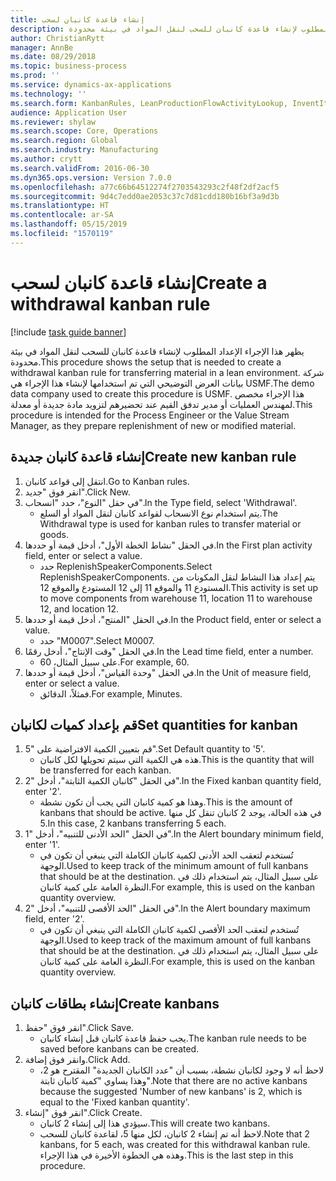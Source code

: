 ```yaml
---
title: إنشاء قاعدة كانبان لسحب
description: يظهر هذا الإجراء الإعداد المطلوب لإنشاء قاعدة كانبان للسحب لنقل المواد في بيئة محدودة.
author: ChristianRytt
manager: AnnBe
ms.date: 08/29/2018
ms.topic: business-process
ms.prod: ''
ms.service: dynamics-ax-applications
ms.technology: ''
ms.search.form: KanbanRules, LeanProductionFlowActivityLookup, InventItemIdLookupSimple, UnitOfMeasureLookup, KanbanCreate
audience: Application User
ms.reviewer: shylaw
ms.search.scope: Core, Operations
ms.search.region: Global
ms.search.industry: Manufacturing
ms.author: crytt
ms.search.validFrom: 2016-06-30
ms.dyn365.ops.version: Version 7.0.0
ms.openlocfilehash: a77c66b64512274f2703543293c2f48f2df2acf5
ms.sourcegitcommit: 9d4c7edd0ae2053c37c7d81cdd180b16bf3a9d3b
ms.translationtype: HT
ms.contentlocale: ar-SA
ms.lasthandoff: 05/15/2019
ms.locfileid: "1570119"
---
```

# <a name="create-a-withdrawal-kanban-rule"></a><span data-ttu-id="f6afb-103">إنشاء قاعدة كانبان لسحب</span><span class="sxs-lookup"><span data-stu-id="f6afb-103">Create a withdrawal kanban rule</span></span>

[!include [task guide banner](../../includes/task-guide-banner.md)]

<span data-ttu-id="f6afb-104">يظهر هذا الإجراء الإعداد المطلوب لإنشاء قاعدة كانبان للسحب لنقل المواد في بيئة محدودة.</span><span class="sxs-lookup"><span data-stu-id="f6afb-104">This procedure shows the setup that is needed to create a withdrawal kanban rule for transferring material in a lean environment.</span></span> <span data-ttu-id="f6afb-105">شركة بيانات العرض التوضيحي التي تم استخدامها لإنشاء هذا الإجراء هي USMF.</span><span class="sxs-lookup"><span data-stu-id="f6afb-105">The demo data company used to create this procedure is USMF.</span></span> <span data-ttu-id="f6afb-106">هذا الإجراء مخصص لمهندس العمليات أو مدير تدفق القيم عند تحضيرهم لتزويد مادة جديدة أو معدلة.</span><span class="sxs-lookup"><span data-stu-id="f6afb-106">This procedure is intended for the Process Engineer or the Value Stream Manager, as they prepare replenishment of new or modified material.</span></span>


## <a name="create-new-kanban-rule"></a><span data-ttu-id="f6afb-107">إنشاء قاعدة كانبان جديدة</span><span class="sxs-lookup"><span data-stu-id="f6afb-107">Create new kanban rule</span></span>
1. <span data-ttu-id="f6afb-108">انتقل إلى قواعد كانبان.</span><span class="sxs-lookup"><span data-stu-id="f6afb-108">Go to Kanban rules.</span></span>
2. <span data-ttu-id="f6afb-109">انقر فوق "جديد".</span><span class="sxs-lookup"><span data-stu-id="f6afb-109">Click New.</span></span>
3. <span data-ttu-id="f6afb-110">في حقل "النوع"، حدد "انسحاب".</span><span class="sxs-lookup"><span data-stu-id="f6afb-110">In the Type field, select 'Withdrawal'.</span></span>
    * <span data-ttu-id="f6afb-111">يتم استخدام نوع الانسحاب لقواعد كانبان لنقل المواد أو السلع.</span><span class="sxs-lookup"><span data-stu-id="f6afb-111">The Withdrawal type is used for kanban rules to transfer material or goods.</span></span>  
4. <span data-ttu-id="f6afb-112">في الحقل "نشاط الخطة الأول"، أدخل قيمة أو حددها.</span><span class="sxs-lookup"><span data-stu-id="f6afb-112">In the First plan activity field, enter or select a value.</span></span>
    * <span data-ttu-id="f6afb-113">حدد ReplenishSpeakerComponents.</span><span class="sxs-lookup"><span data-stu-id="f6afb-113">Select ReplenishSpeakerComponents.</span></span>   <span data-ttu-id="f6afb-114">يتم إعداد هذا النشاط لنقل المكونات من المستودع 11 والموقع 11 إلى 12 المستودع والموقع 12.</span><span class="sxs-lookup"><span data-stu-id="f6afb-114">This activity is set up to move components from warehouse 11, location 11 to warehouse 12, and location 12.</span></span>  
5. <span data-ttu-id="f6afb-115">في الحقل "المنتج"، أدخل قيمة أو حددها.</span><span class="sxs-lookup"><span data-stu-id="f6afb-115">In the Product field, enter or select a value.</span></span>
    * <span data-ttu-id="f6afb-116">حدد "M0007".</span><span class="sxs-lookup"><span data-stu-id="f6afb-116">Select M0007.</span></span>  
6. <span data-ttu-id="f6afb-117">في الحقل "وقت الإنتاج‬"، أدخل رقمًا.</span><span class="sxs-lookup"><span data-stu-id="f6afb-117">In the Lead time field, enter a number.</span></span>
    * <span data-ttu-id="f6afb-118">على سبيل المثال، 60.</span><span class="sxs-lookup"><span data-stu-id="f6afb-118">For example, 60.</span></span>  
7. <span data-ttu-id="f6afb-119">في الحقل "وحدة القياس"، أدخل قيمة أو حددها.</span><span class="sxs-lookup"><span data-stu-id="f6afb-119">In the Unit of measure field, enter or select a value.</span></span>
    * <span data-ttu-id="f6afb-120">فمثلاً، الدقائق.</span><span class="sxs-lookup"><span data-stu-id="f6afb-120">For example, Minutes.</span></span>  

## <a name="set-quantities-for-kanban"></a><span data-ttu-id="f6afb-121">قم بإعداد كميات لكانبان</span><span class="sxs-lookup"><span data-stu-id="f6afb-121">Set quantities for kanban</span></span>
1. <span data-ttu-id="f6afb-122">قم بتعيين الكمية الافتراضية على "5".</span><span class="sxs-lookup"><span data-stu-id="f6afb-122">Set Default quantity to '5'.</span></span>
    * <span data-ttu-id="f6afb-123">هذه هي الكمية التي سيتم تحويلها لكل كانبان.</span><span class="sxs-lookup"><span data-stu-id="f6afb-123">This is the quantity that will be transferred for each kanban.</span></span>  
2. <span data-ttu-id="f6afb-124">في الحقل "كانبان الكمية الثابتة"، أدخل "2".</span><span class="sxs-lookup"><span data-stu-id="f6afb-124">In the Fixed kanban quantity field, enter '2'.</span></span>
    * <span data-ttu-id="f6afb-125">وهذا هو كمية كانبان التي يجب أن تكون نشطة.</span><span class="sxs-lookup"><span data-stu-id="f6afb-125">This is the amount of kanbans that should be active.</span></span> <span data-ttu-id="f6afb-126">في هذه الحالة، يوجد 2 كانبان تنقل كل منها 5.</span><span class="sxs-lookup"><span data-stu-id="f6afb-126">In this case, 2 kanbans transferring 5 each.</span></span>  
3. <span data-ttu-id="f6afb-127">في الحقل "الحد الأدنى للتنبيه"، أدخل "1".</span><span class="sxs-lookup"><span data-stu-id="f6afb-127">In the Alert boundary minimum field, enter '1'.</span></span>
    * <span data-ttu-id="f6afb-128">تُستخدم لتعقب الحد الأدنى لكمية كانبان الكاملة التي ينبغي أن تكون في الوجهة.</span><span class="sxs-lookup"><span data-stu-id="f6afb-128">Used to keep track of the minimum amount of full kanbans that should be at the destination.</span></span> <span data-ttu-id="f6afb-129">على سبيل المثال، يتم استخدام ذلك في النظرة العامة على كمية كانبان.</span><span class="sxs-lookup"><span data-stu-id="f6afb-129">For example, this is used on the kanban quantity overview.</span></span>  
4. <span data-ttu-id="f6afb-130">في الحقل "الحد الأقصى للتنبيه"، أدخل "2".</span><span class="sxs-lookup"><span data-stu-id="f6afb-130">In the Alert boundary maximum field, enter '2'.</span></span>
    * <span data-ttu-id="f6afb-131">تُستخدم لتعقب الحد الأقصى لكمية كانبان الكاملة التي ينبغي أن تكون في الوجهة.</span><span class="sxs-lookup"><span data-stu-id="f6afb-131">Used to keep track of the maximum amount of full kanbans that should be at the destination.</span></span> <span data-ttu-id="f6afb-132">على سبيل المثال، يتم استخدام ذلك في النظرة العامة على كمية كانبان.</span><span class="sxs-lookup"><span data-stu-id="f6afb-132">For example, this is used on the kanban quantity overview.</span></span>  

## <a name="create-kanbans"></a><span data-ttu-id="f6afb-133">إنشاء بطاقات كانبان</span><span class="sxs-lookup"><span data-stu-id="f6afb-133">Create kanbans</span></span>
1. <span data-ttu-id="f6afb-134">انقر فوق "حفظ".</span><span class="sxs-lookup"><span data-stu-id="f6afb-134">Click Save.</span></span>
    * <span data-ttu-id="f6afb-135">يجب حفظ قاعدة كانبان قبل إنشاء كانبان.</span><span class="sxs-lookup"><span data-stu-id="f6afb-135">The kanban rule needs to be saved before kanbans can be created.</span></span>  
2. <span data-ttu-id="f6afb-136">وانقر فوق إضافة.</span><span class="sxs-lookup"><span data-stu-id="f6afb-136">Click Add.</span></span>
    * <span data-ttu-id="f6afb-137">لاحظ أنه لا وجود لكانبان نشطة، بسبب أن "عدد الكانبان الجديدة" المقترح هو 2، وهذا يساوي "كمية كانبان ثابتة".</span><span class="sxs-lookup"><span data-stu-id="f6afb-137">Note that there are no active kanbans because the suggested 'Number of new kanbans' is 2, which is equal to the 'Fixed kanban quantity'.</span></span>  
3. <span data-ttu-id="f6afb-138">انقر فوق "إنشاء".</span><span class="sxs-lookup"><span data-stu-id="f6afb-138">Click Create.</span></span>
    * <span data-ttu-id="f6afb-139">سيؤدي هذا إلى إنشاء 2 كانبان.</span><span class="sxs-lookup"><span data-stu-id="f6afb-139">This will create two kanbans.</span></span>  
    * <span data-ttu-id="f6afb-140">لاحظ أنه تم إنشاء 2 كانبان، لكل منها 5، لقاعدة كانبان للسحب.</span><span class="sxs-lookup"><span data-stu-id="f6afb-140">Note that 2 kanbans, for 5 each, was created for this withdrawal kanban rule.</span></span>  <span data-ttu-id="f6afb-141">وهذه هي الخطوة الأخيرة في هذا الإجراء.</span><span class="sxs-lookup"><span data-stu-id="f6afb-141">This is the last step in this procedure.</span></span>  

